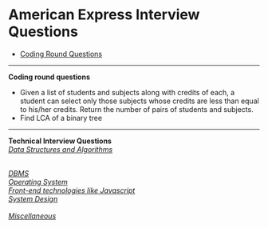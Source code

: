 
# American Express Interview Questions
* [Coding Round Questions](#coding)
____
<b name="coding">Coding round questions</b><br/>
- Given a list of students and subjects along with credits of each, a student can select only those subjects whose credits are less than equal to his/her credits. Return the number of pairs of students and subjects.
- Find LCA of a binary tree
----
<b name="tech">Technical Interview Questions</b>
<br/>
<i><u name="dsalg">Data Structures and Algorithms</u></i>

<br/>
<i><u name="dbms">DBMS</u></i>

<br/>
<i><u name="os">Operating System</u></i>

<br/>
<i><u name="design">Front-end technologies like Javascript</u></i>

<br/>
<i><u name="design">System Design</u></i>
<br/>
<br/>
<i><u name="misc">Miscellaneous</u></i>
